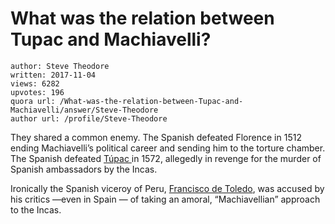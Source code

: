 # What was the relation between Tupac and Machiavelli?

	author: Steve Theodore
	written: 2017-11-04
	views: 6282
	upvotes: 196
	quora url: /What-was-the-relation-between-Tupac-and-Machiavelli/answer/Steve-Theodore
	author url: /profile/Steve-Theodore


They shared a common enemy. The Spanish defeated Florence in 1512 ending Machiavelli’s political career and sending him to the torture chamber. The Spanish defeated [Túpac ](https://en.m.wikipedia.org/wiki/Túpac_Amaru)in 1572, allegedly in revenge for the murder of Spanish ambassadors by the Incas.

Ironically the Spanish viceroy of Peru, [Francisco de Toledo](https://en.m.wikipedia.org/wiki/Francisco_de_Toledo), was accused by his critics —even in Spain — of taking an amoral, “Machiavellian” approach to the Incas.

